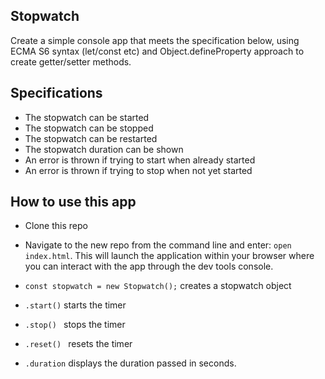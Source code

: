 ## Stopwatch

Create a simple console app that meets the specification below, using ECMA S6 syntax (let/const etc) and Object.defineProperty approach to create getter/setter methods.

## Specifications

* The stopwatch can be started
* The stopwatch can be stopped
* The stopwatch can be restarted
* The stopwatch duration can be shown
* An error is thrown if trying to start when already started
* An error is thrown if trying to stop when not yet started

## How to use this app

* Clone this repo
* Navigate to the new repo from the command line and enter: `open index.html`. This will launch the application within your browser where you can interact with the app through the dev tools console.

* `const stopwatch = new Stopwatch();` creates a stopwatch object
* `.start()` starts the timer
* `.stop() ` stops the timer
* `.reset() ` resets the timer
* `.duration` displays the duration passed in seconds.
